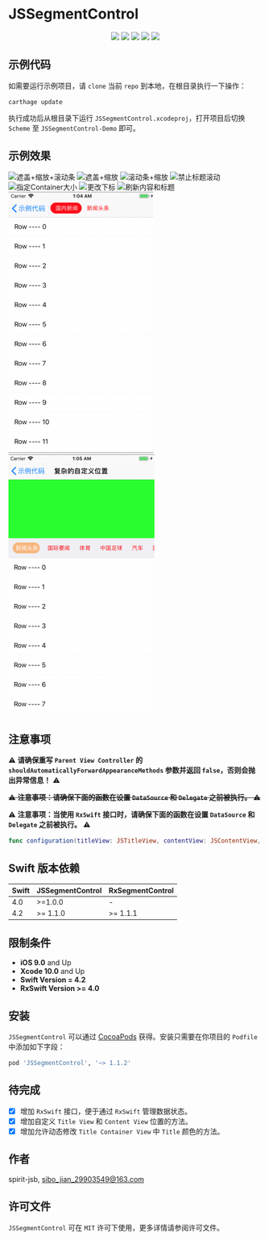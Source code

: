 # JSSegmentControl

<p align="center">
<a href="https://github.com/apple/swift"><img src="https://img.shields.io/badge/language-swift-red.svg"></a>
<a href="https://github.com/apple/swift"><img src="https://img.shields.io/badge/swift%20version-4.2-orange.svg"></a>
<a href="https://github.com/spirit-jsb/JSSegmentControl"><img src="https://img.shields.io/cocoapods/v/JSSegmentControl.svg?style=flat"></a>
<a href="https://github.com/spirit-jsb/JSSegmentControl/blob/master/LICENSE"><img src="https://img.shields.io/cocoapods/l/JSSegmentControl.svg?style=flat"></a>
<a href="https://cocoapods.org/pods/JSSegmentControl"><img src="https://img.shields.io/cocoapods/p/JSSegmentControl.svg?style=flat"></a>
</p>

## 示例代码

如需要运行示例项目，请 `clone` 当前 `repo` 到本地，在根目录执行一下操作：

```
carthage update
```

执行成功后从根目录下运行 `JSSegmentControl.xcodeproj`，打开项目后切换 `Scheme` 至 `JSSegmentControl-Demo` 即可。

## 示例效果
![遮盖+缩放+滚动条](./Images/遮盖+缩放+滚动条.gif)
![遮盖+缩放](./Images/遮盖+缩放.gif)
![滚动条+缩放](./Images/滚动条+缩放.gif)
![禁止标题滚动](./Images/禁止标题滚动.gif)
![指定Container大小](./Images/指定Container大小.gif)
![更改下标](./Images/更改下标.gif)
![刷新内容和标题](./Images/刷新内容和标题.gif)
![自定义位置](./Images/自定义位置.gif)
![复杂的自定义位置](./Images/复杂的自定义位置.gif)

## 注意事项

⚠️ **请确保重写 `Parent View Controller` 的 `shouldAutomaticallyForwardAppearanceMethods` 参数并返回 `false`，否则会抛出异常信息！** ⚠️

~~⚠️ **注意事项：请确保下面的函数在设置 `DataSource` 和 `Delegate` 之前被执行。** ⚠️~~

⚠️ **注意事项：当使用 `RxSwift` 接口时，请确保下面的函数在设置 `DataSource` 和 `Delegate` 之前被执行。** ⚠️
```swift
func configuration(titleView: JSTitleView, contentView: JSContentView, completionHandle: CompletionHandle? = nil)
```

## Swift 版本依赖
| Swift | JSSegmentControl | RxSegmentControl |
| ------| -----------------| -----------------|
| 4.0   | >=1.0.0          | -                |
| 4.2   | >= 1.1.0         | >= 1.1.1         |

## 限制条件
* **iOS 9.0** and Up
* **Xcode 10.0** and Up
* **Swift Version = 4.2**
* **RxSwift Version >= 4.0**

## 安装

`JSSegmentControl` 可以通过 [CocoaPods](https://cocoapods.org) 获得。安装只需要在你项目的 `Podfile` 中添加如下字段：

```ruby
pod 'JSSegmentControl', '~> 1.1.2'
```

## 待完成

- [x] 增加 `RxSwift` 接口，便于通过 `RxSwift` 管理数据状态。
- [x] 增加自定义 `Title View` 和 `Content View` 位置的方法。
- [x] 增加允许动态修改 `Title Container View` 中 `Title` 颜色的方法。

## 作者

spirit-jsb, sibo_jian_29903549@163.com

## 许可文件

`JSSegmentControl` 可在 `MIT` 许可下使用，更多详情请参阅许可文件。

